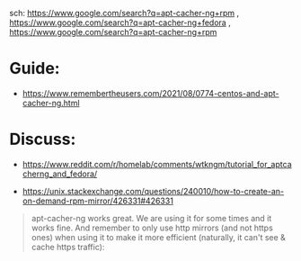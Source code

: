 sch: https://www.google.com/search?q=apt-cacher-ng+rpm , https://www.google.com/search?q=apt-cacher-ng+fedora , https://www.google.com/search?q=apt-cacher-ng+rpm

# Guide:
- https://www.remembertheusers.com/2021/08/0774-centos-and-apt-cacher-ng.html


# Discuss:
- https://www.reddit.com/r/homelab/comments/wtkngm/tutorial_for_aptcacherng_and_fedora/

- https://unix.stackexchange.com/questions/240010/how-to-create-an-on-demand-rpm-mirror/426331#426331

>apt-cacher-ng works great. We are using it for some times and it works fine. And remember to only use http mirrors (and not https ones) when using it to make it more efficient (naturally, it can't see & cache https traffic):